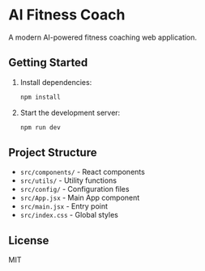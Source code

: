 # AI Fitness Coach

A modern AI-powered fitness coaching web application.

## Getting Started

1. Install dependencies:
   ```sh
   npm install
   ```
2. Start the development server:
   ```sh
   npm run dev
   ```

## Project Structure

- `src/components/` - React components
- `src/utils/` - Utility functions
- `src/config/` - Configuration files
- `src/App.jsx` - Main App component
- `src/main.jsx` - Entry point
- `src/index.css` - Global styles

## License

MIT
